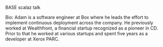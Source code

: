 BASE scalaz talk



Bio: Adam is a software engineer at Box where he leads the effort to implement continuous deployment across the company. He previously worked at Wealthfront, a financial startup recognized as a pioneer in CD. Prior to that he worked at various startups and spent five years as a developer at Xerox PARC.
